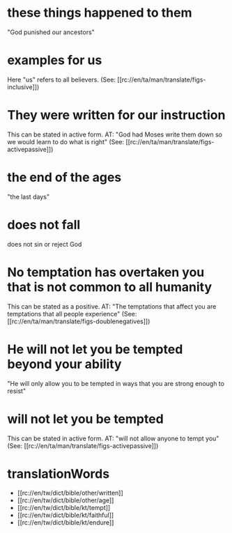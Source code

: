 # these things happened to them

"God punished our ancestors"

# examples for us

Here "us" refers to all believers. (See: [[rc://en/ta/man/translate/figs-inclusive]])

# They were written for our instruction

This can be stated in active form. AT: "God had Moses write them down so we would learn to do what is right" (See: [[rc://en/ta/man/translate/figs-activepassive]])

# the end of the ages

"the last days"

# does not fall

does not sin or reject God

# No temptation has overtaken you that is not common to all humanity

This can be stated as a positive. AT: "The temptations that affect you are temptations that all people experience" (See: [[rc://en/ta/man/translate/figs-doublenegatives]])

# He will not let you be tempted beyond your ability

"He will only allow you to be tempted in ways that you are strong enough to resist"

# will not let you be tempted

This can be stated in active form. AT: "will not allow anyone to tempt you" (See: [[rc://en/ta/man/translate/figs-activepassive]])

# translationWords

* [[rc://en/tw/dict/bible/other/written]]
* [[rc://en/tw/dict/bible/other/age]]
* [[rc://en/tw/dict/bible/kt/tempt]]
* [[rc://en/tw/dict/bible/kt/faithful]]
* [[rc://en/tw/dict/bible/kt/endure]]